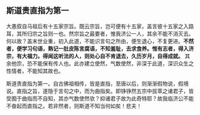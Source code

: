 ## 斯道贵直指为第一

大愚叙自马祖后有十五家宗旨。既云宗旨，岂可便有十五家，盖言彼十五家之入路耳，其所归宗之旨则一也。然宗旨之最要者，惟我济公一人，其余不能不消灭去。何以故？盖末世业重，初入此道，不能识言句之所由，便生退心，不复更进。__不然者，便学习句语，熟记一肚皮陈言腐语，不知羞耻，去求食养。惟有志者，得入济宗，有大福力。得闻这听法的人，则处心自不肯退去，久历岁月，自得成就。__ 其余他宗，恐不能保有传人也。此亦建立使然，气数使然，非深于此道，深识众生之性情者，不能知其故也。

斯道贵直指为第一。自古佛祖相传，皆是直指，至唐以后，则渐渐假物说，假境说。直指之旨，遂隐于言句之中，而为曲指矣。即铮铮然五宗中拔萃之诸君子，皆受囿于曲指而不自知，其亦气数使然欤？抑诸君子故为此奇特耶？故我临济公不能不奋起而直指之。若非然者，则斯道不知当何如矣！悲夫！
